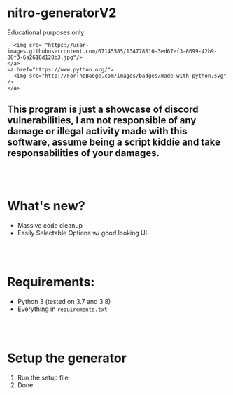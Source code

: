 # nitro-generatorV2
Educational purposes only


      <img src= "https://user-images.githubusercontent.com/67145585/134778810-3ed67ef3-8699-42b9-80f3-6a2618d128b3.jpg"/>
    </a>
    <a href="https://www.python.org/">
      <img src="http://ForTheBadge.com/images/badges/made-with-python.svg" />
    </a>
  </p>
</p>

## This program is just a showcase of discord vulnerabilities, I am not responsible of any damage or illegal activity made with this software, assume being a script kiddie and take responsabilities of your damages.








<br/>
<br/>

# What's new?

- Massive code cleanup
- Easily Selectable Options w/ good looking UI.

<br/>
<br/>

# Requirements:

- Python 3 (tested on 3.7 and 3.8)
- Everything in `requirements.txt`

<br/><br/>

# Setup the generator

1. Run the setup file
2. Done







